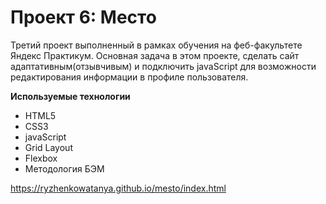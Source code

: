 # Проект 6: Место

Третий проект выполненный в рамках обучения на феб-факультете Яндекс Практикум.  Основная задача в этом проекте, сделать сайт адаптативным(отзывчивым) и подключить javaScript для возможности редактирования информации в профиле пользователя.

**Используемые технологии**
+ HTML5
+ CSS3
+ javaScript
+ Grid Layout
+ Flexbox
+ Методология БЭМ  

https://ryzhenkowatanya.github.io/mesto/index.html

